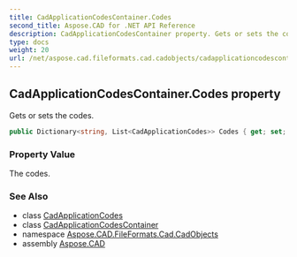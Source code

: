 ```yaml
---
title: CadApplicationCodesContainer.Codes
second_title: Aspose.CAD for .NET API Reference
description: CadApplicationCodesContainer property. Gets or sets the codes
type: docs
weight: 20
url: /net/aspose.cad.fileformats.cad.cadobjects/cadapplicationcodescontainer/codes/
---
```

## CadApplicationCodesContainer.Codes property

Gets or sets the codes.

```csharp
public Dictionary<string, List<CadApplicationCodes>> Codes { get; set; }
```

### Property Value

The codes.

### See Also

* class [CadApplicationCodes](../../cadapplicationcodes/)
* class [CadApplicationCodesContainer](../)
* namespace [Aspose.CAD.FileFormats.Cad.CadObjects](../../cadapplicationcodescontainer/)
* assembly [Aspose.CAD](../../../)


